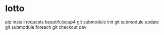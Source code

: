 # lotto
pip install requests beautifulsoup4
git submodule init
git submodule update
git submodule foreach git checkout dev